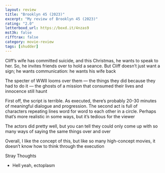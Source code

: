 ```yaml
---
layout: review
title: "Brooklyn 45 (2023)"
excerpt: "My review of Brooklyn 45 (2023)"
rating: "2.0"
letterboxd_url: https://boxd.it/4nzas9
mst3k: false
rifftrax: false
category: movie-review
tags: [shudder]
---
```


Cliff’s wife has committed suicide, and this Christmas, he wants to speak to her. So, he invites friends over to hold a seance. But Cliff doesn’t just want a sign; he wants communication: he wants his wife back

The specter of WWII looms over them — the things they did because they had to do it — the ghosts of a mission that consumed their lives and innocence still haunt

First off, the script is terrible. As executed, there’s probably 20-30 minutes of meaningful dialogue and progression. The second act is full of characters repeating lines word for word to each other in a circle. Perhaps that’s more realistic in some ways, but it’s tedious for the viewer

The actors did pretty well, but you can tell they could only come up with so many ways of saying the same things over and over

Overall, I like the concept of this, but like so many high-concept movies, it doesn’t know how to think through the execution

Stray Thoughts

- Hell yeah, ectoplasm
